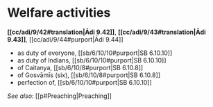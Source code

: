 # Welfare activities

**[[cc/adi/9/42#translation|Ādi 9.42]]**, **[[cc/adi/9/43#translation|Ādi 9.43]]**, [[cc/adi/9/44#purport|Ādi 9.44]]

* as duty of everyone, [[sb/6/10/10#purport|SB 6.10.10]]
* as duty of Indians, [[sb/6/10/10#purport|SB 6.10.10]]
* of Caitanya, [[sb/6/10/8#purport|SB 6.10.8]]
* of Gosvāmīs (six), [[sb/6/10/8#purport|SB 6.10.8]]
* perfection of, [[sb/6/10/10#purport|SB 6.10.10]]

*See also:* [[p#Preaching|Preaching]]

